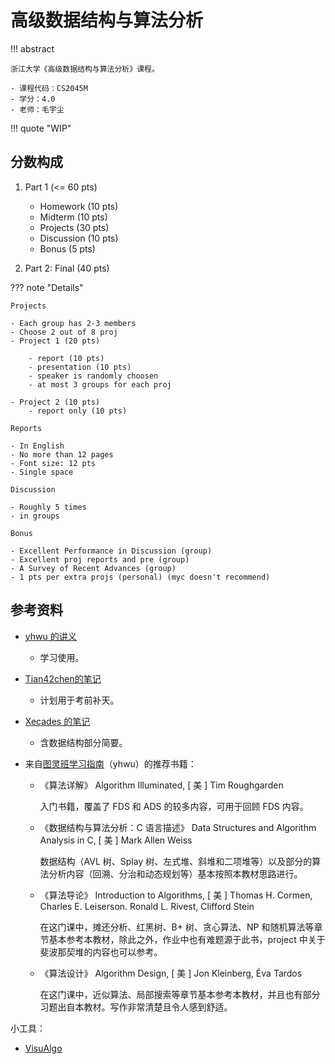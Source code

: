 # 高级数据结构与算法分析

!!! abstract

    浙江大学《高级数据结构与算法分析》课程。

    - 课程代码：CS2045M
    - 学分：4.0
    - 老师：毛宇尘

!!! quote "WIP"

## 分数构成

1. Part 1 (<= 60 pts)
    - Homework (10 pts)
    - Midterm (10 pts)
    - Projects (30 pts)
    - Discussion (10 pts)
    - Bonus (5 pts)

2. Part 2: Final (40 pts)

??? note "Details"

    Projects

    - Each group has 2-3 members
    - Choose 2 out of 8 proj
    - Project 1 (20 pts)

        - report (10 pts)
        - presentation (10 pts)
        - speaker is randomly choosen
        - at most 3 groups for each proj

    - Project 2 (10 pts)
        - report only (10 pts)

    Reports

    - In English
    - No more than 12 pages
    - Font size: 12 pts
    - Single space

    Discussion

    - Roughly 5 times
    - in groups

    Bonus

    - Excellent Performance in Discussion (group)
    - Excellent proj reports and pre (group)
    - A Survey of Recent Advances (group)
    - 1 pts per extra projs (personal) (myc doesn't recommend)

## 参考资料

- [yhwu 的讲义](https://yhwu-is.github.io/Teach/tcs/ads/ads/)
    - 学习使用。

- [Tian42chen的笔记](https://github.com/Tian42chen/Transcription-Malfunctioned/blob/main/_Finalized_Notes/ADS.pdf)
    - 计划用于考前补天。

- [Xecades 的笔记](https://note.xecades.xyz/cs/ads)
    - 含数据结构部分简要。

- 来自[图灵班学习指南](https://zju-turing.github.io/TuringCourses/major/advanced_data_structure/)（yhwu）的推荐书籍：
    - 《算法详解》 Algorithm Illuminated, [ 美 ] Tim Roughgarden

        入门书籍，覆盖了 FDS 和 ADS 的较多内容，可用于回顾 FDS 内容。

    - 《数据结构与算法分析：C 语言描述》 Data Structures and Algorithm Analysis in C, [ 美 ] Mark Allen Weiss

        数据结构（AVL 树、Splay 树、左式堆、斜堆和二项堆等）以及部分的算法分析内容（回溯、分治和动态规划等）基本按照本教材思路进行。

    - 《算法导论》 Introduction to Algorithms, [ 美 ] Thomas H. Cormen, Charles E. Leiserson. Ronald L. Rivest, Clifford Stein

        在这门课中，摊还分析、红黑树、B+ 树、贪心算法、NP 和随机算法等章节基本参考本教材，除此之外，作业中也有难题源于此书，project 中关于斐波那契堆的内容也可以参考。

    - 《算法设计》 Algorithm Design, [ 美 ] Jon Kleinberg, Éva Tardos

        在这门课中，近似算法、局部搜索等章节基本参考本教材，并且也有部分习题出自本教材。写作非常清楚且令人感到舒适。

小工具：

- [VisuAlgo](https://visualgo.net/zh)
